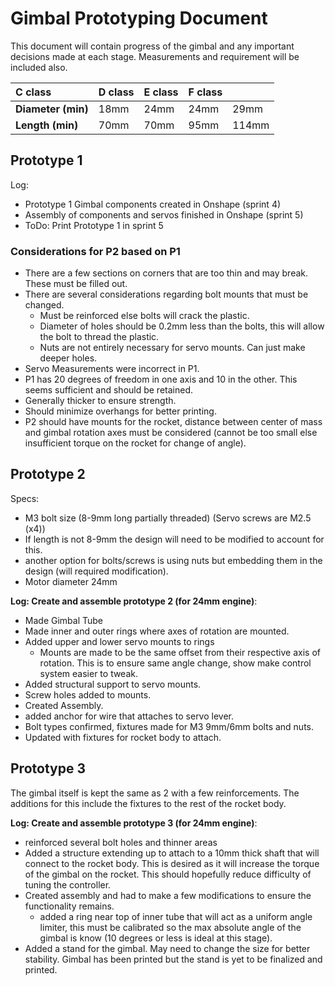 # Gimbal Prototyping Document

This document will contain progress of the gimbal and any important
decisions made at each stage. Measurements and requirement will be
included also.

| C class            | D class | E class | F class |       |
|:-------------------|:--------|:--------|:--------|:------|
| **Diameter (min)** | 18mm    | 24mm    | 24mm    | 29mm  |
| **Length (min)**   | 70mm    | 70mm    | 95mm    | 114mm |

## Prototype 1

Log:
- Prototype 1 Gimbal components created in Onshape (sprint 4)
- Assembly of components and servos finished in Onshape (sprint 5)
- ToDo: Print Prototype 1 in sprint 5

### Considerations for P2 based on P1

- There are a few sections on corners that are too thin and may break.
  These must be filled out.
- There are several considerations regarding bolt mounts that must be
  changed.
  - Must be reinforced else bolts will crack the plastic.
  - Diameter of holes should be 0.2mm less than the bolts, this will
    allow the bolt to thread the plastic.
  - Nuts are not entirely necessary for servo mounts. Can just make
    deeper holes.
- Servo Measurements were incorrect in P1.
- P1 has 20 degrees of freedom in one axis and 10 in the other. This
  seems sufficient and should be retained.
- Generally thicker to ensure strength.
- Should minimize overhangs for better printing.
- P2 should have mounts for the rocket, distance between center of mass
  and gimbal rotation axes must be considered (cannot be too small else
  insufficient torque on the rocket for change of angle).


## Prototype 2

Specs:

- M3 bolt size (8-9mm long partially threaded) (Servo screws are M2.5
  (x4))
- If length is not 8-9mm the design will need to be modified to account
  for this.
- another option for bolts/screws is using nuts but embedding them in
  the design (will required modification).
- Motor diameter 24mm

**Log: Create and assemble prototype 2 (for 24mm engine)**:

- Made Gimbal Tube
- Made inner and outer rings where axes of rotation are mounted.
- Added upper and lower servo mounts to rings
  - Mounts are made to be the same offset from their respective axis of
    rotation. This is to ensure same angle change, show make control
    system easier to tweak.
- Added structural support to servo mounts.
- Screw holes added to mounts.
- Created Assembly.
- added anchor for wire that attaches to servo lever.
- Bolt types confirmed, fixtures made for M3 9mm/6mm bolts and nuts.
- Updated with fixtures for rocket body to attach.

## Prototype 3

The gimbal itself is kept the same as 2 with a few reinforcements. The additions for this include the fixtures to the rest of the rocket body.

**Log: Create and assemble prototype 3 (for 24mm engine)**:

- reinforced several bolt holes and thinner areas
- Added a structure extending up to attach to a 10mm thick shaft that will connect to the rocket body. This is desired as it will increase the torque of the gimbal on the rocket. This should hopefully reduce difficulty of tuning the controller.
- Created assembly and had to make a few modifications to ensure the functionality remains.
  - added a ring near top of inner tube that will act as a uniform angle limiter, this must be calibrated so the max absolute angle of the gimbal is know (10 degrees or less is ideal at this stage).
- Added a stand for the gimbal. May need to change the size for better stability. Gimbal has been printed but the stand is yet to be finalized and printed.
